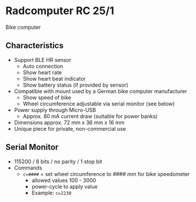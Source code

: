 # Radcomputer RC 25/1

Bike computer

## Characteristics

- Support BLE HR sensor
  - Auto connection
  - Show heart rate
  - Show heart beat indicator
  - Show battery status (if provided by sensor)
- Compatible with mount used by a German bike computer manufacturer
  - Show speed of bike
  - Wheel circumference adjustable via serial monitor (see below)
- Power supply through Micro-USB
  - Approx. 80 mA current draw (suitable for power banks)
- Dimensions approx. 72 mm x 36 mm x 16 mm
- Unique piece for private, non-commercial use

## Serial Monitor

- 115200 / 8 bits / no parity / 1 stop bit
- Commands
  - `c=####` = set wheel circumference to #### mm for bike speedometer
    - allowed values 100 - 3000
    - power-cycle to apply value
    - Example: `c=2230`
